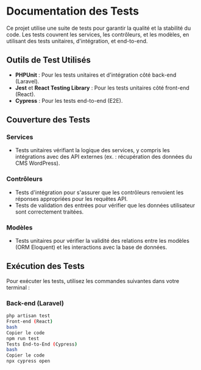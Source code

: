 # Documentation des Tests

Ce projet utilise une suite de tests pour garantir la qualité et la stabilité du code. Les tests couvrent les services, les contrôleurs, et les modèles, en utilisant des tests unitaires, d'intégration, et end-to-end.

## Outils de Test Utilisés

- **PHPUnit** : Pour les tests unitaires et d'intégration côté back-end (Laravel).
- **Jest** et **React Testing Library** : Pour les tests unitaires côté front-end (React).
- **Cypress** : Pour les tests end-to-end (E2E).

## Couverture des Tests

### Services
- Tests unitaires vérifiant la logique des services, y compris les intégrations avec des API externes (ex. : récupération des données du CMS WordPress).

### Contrôleurs
- Tests d'intégration pour s'assurer que les contrôleurs renvoient les réponses appropriées pour les requêtes API.
- Tests de validation des entrées pour vérifier que les données utilisateur sont correctement traitées.

### Modèles
- Tests unitaires pour vérifier la validité des relations entre les modèles (ORM Eloquent) et les interactions avec la base de données.

## Exécution des Tests

Pour exécuter les tests, utilisez les commandes suivantes dans votre terminal :

### Back-end (Laravel)
```bash
php artisan test
Front-end (React)
bash
Copier le code
npm run test
Tests End-to-End (Cypress)
bash
Copier le code
npx cypress open